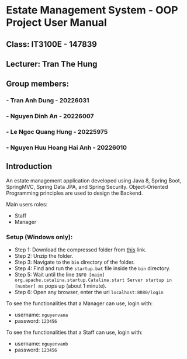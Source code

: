 # Estate Management System - OOP Project User Manual
## Class: IT3100E - 147839
## Lecturer: Tran The Hung
## Group members:
### - Tran Anh Dung - 20226031
### - Nguyen Dinh An - 20226007
### - Le Ngoc Quang Hung - 20225975
### - Nguyen Huu Hoang Hai Anh - 20226010

## Introduction
An estate management application developed using Java 8, Spring Boot, SpringMVC, Spring Data JPA, and Spring Security. Object-Oriented Programming principles are used to design the Backend.

Main users roles: 
- Staff
- Manager

### Setup (Windows only):
- Step 1: Download the compressed folder from [this](https://drive.google.com/file/d/10rbYSHjaZJXsCjMm9IyUpxwtlCRrtx4N/view?usp=sharing) link.
- Step 2: Unzip the folder.
- Step 3: Navigate to the `bin` directory of the folder.
- Step 4: Find and run the `startup.bat` file inside the `bin` directory.
- Step 5: Wait until the line `INFO [main] org.apache.catalina.startup.Catalina.start Server startup in [number] ms` pops up (about 1 minute).
- Step 6: Open any browser, enter the url `localhost:8080/login` 

To see the functionalities that a Manager can use, login with:
- username: `nguyenvana`
- password: `123456`

To see the functionalities that a Staff can use, login with:
- username: `nguyenvanb`
- password: `123456`
